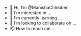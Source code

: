 - 👋 Hi, I’m @ManishaChhibber
- 👀 I’m interested in ...
- 🌱 I’m currently learning ...
- 💞️ I’m looking to collaborate on ...
- 📫 How to reach me ...

<!---
ManishaChhibber/ManishaChhibber is a ✨ special ✨ repository because its `README.md` (this file) appears on your GitHub profile.
You can click the Preview link to take a look at your changes.
--->
